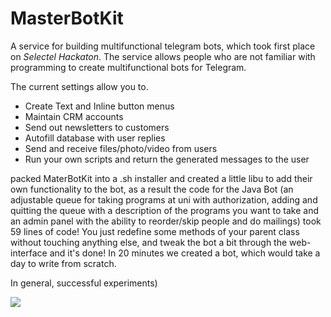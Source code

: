 # MasterBotKit
A service for building multifunctional telegram bots, which took first place on _Selectel Hackaton_.
The service allows people who are not familiar with programming to create multifunctional bots for Telegram.

The current settings allow you to.
 * Create Text and Inline button menus
 * Maintain CRM accounts
 * Send out newsletters to customers
 * Autofill database with user replies
 * Send and receive files/photo/video from users
 * Run your own scripts and return the generated messages to the user
 
 packed MaterBotKit into a .sh installer and created a little libu to add their own functionality to the bot, as a result the code for the Java Bot (an adjustable queue for taking programs at uni with authorization, adding and quitting the queue with a description of the programs you want to take and an admin panel with the ability to reorder/skip people and do mailings) took 59 lines of code! You just redefine some methods of your parent class without touching anything else, and tweak the bot a bit through the web-interface and it's done! In 20 minutes we created a bot, which would take a day to write from scratch. 

 In general, successful experiments)

![](https://github.com/Neafiol/MasterBotKit/blob/master/media/data.gif?raw=true)
